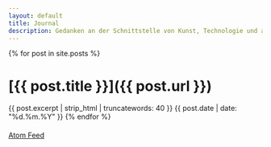 ```yaml
---
layout: default
title: Journal
description: Gedanken an der Schnittstelle von Kunst, Technologie und allem anderen. Von Thomas Gerstendörfer.
---
```


{% for post in site.posts %}
# [{{ post.title }}]({{ post.url }})

{{ post.excerpt | strip_html | truncatewords: 40 }}
<span class="post-date">{{ post.date | date: "%d.%m.%Y" }}</span>
{% endfor %}

<p style="margin-top: 20px;" class="nav"><a type="application/atom+xml" href="/feed.xml">Atom Feed</a></p>
